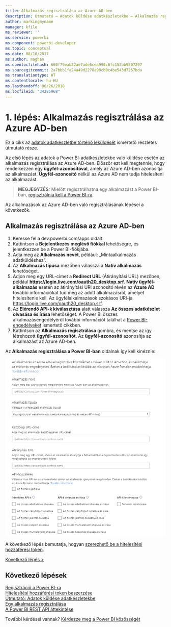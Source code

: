 ```yaml
---
title: Alkalmazás regisztrálása az Azure AD-ben
description: Útmutató – Adatok küldése adatkészletekbe – Alkalmazás regisztrálása az Azure AD-ben
author: markingmyname
manager: kfile
ms.reviewer: ''
ms.service: powerbi
ms.component: powerbi-developer
ms.topic: conceptual
ms.date: 08/10/2017
ms.author: maghan
ms.openlocfilehash: 660f79eab32ae7ade5cea990c6fc152bb9507297
ms.sourcegitcommit: 2a7bbb1fa24a49d2278a90cb0c4be543d7267bda
ms.translationtype: HT
ms.contentlocale: hu-HU
ms.lasthandoff: 06/26/2018
ms.locfileid: "34285968"
---
```

# <a name="step-1-register-an-app-with-azure-ad"></a>1. lépés: Alkalmazás regisztrálása az Azure AD-ben
Ez a cikk az [adatok adatkészletbe történő leküldését](walkthrough-push-data.md) ismertető részletes útmutató része.

Az első lépés az adatok a Power BI-adatkészletekbe való küldése esetén az alkalmazás regisztrálása az Azure AD-ben. Először ezt kell megtennie, hogy rendelkezzen egy **ügyfél-azonosítóval**, amely az Azure AD-ben azonosítja az alkalmazást. **Ügyfél-azonosító** nélkül az Azure AD nem tudja hitelesíteni az alkalmazást.

> **MEGJEGYZÉS:** Mielőtt regisztrálhatna egy alkalmazást a Power BI-ban, [regisztrálnia kell a Power BI-ra](create-an-azure-active-directory-tenant.md).
> 
> 

Az alkalmazások az Azure AD-ben való regisztrálásának lépései a következők.

## <a name="register-an-app-in-azure-ad"></a>Alkalmazás regisztrálása az Azure AD-ben
1. Keresse fel a dev.powerbi.com/apps oldalt.
2. Kattintson a **Bejelentkezés meglévő fiókkal** lehetőségre, és jelentkezzen be a Power BI-fiókjába.
3. Adja meg az **Alkalmazás nevét**, például: „Mintaalkalmazás adatküldéshez”.
4. Az **Alkalmazás típusa** mezőben válassza a **Natív alkalmazás** lehetőséget.
5. Adjon meg egy URL-címet a **Redirect URL** (Átirányítási URL) mezőben, például **https://login.live.com/oauth20_desktop.srf**. **Natív ügyfél-alkalmazás** esetén az átirányítási URI azonosító révén az **Azure AD** további információkat tud meg az adott alkalmazásról, amelyet hitelesítenie kell. Az ügyfélalkalmazások szokásos URI-ja https://login.live.com/oauth20_desktop.srf.
6. Az **Elérendő API-k kiválasztása** alatt válassza **Az összes adatkészlet olvasása és írása** lehetőséget. A Power BI összes alkalmazásengedélyéről további információt találhat a [Power BI-engedélyeket](power-bi-permissions.md) ismertető cikkben.
7. Kattintson az **Alkalmazás regisztrálása** gombra, és mentse az így létrehozott **ügyfél-azonosítót**. Az **ügyfél-azonosító** azonosítja az alkalmazást az Azure AD-ben.

Az **Alkalmazás regisztrálása a Power BI-ban** oldalnak így kell kinéznie:

![](media/walkthrough-push-data-register-app-with-azure-ad/powerbi-developer-sample-register-app.png)

A következő lépés bemutatja, hogyan [szerezhető be a hitelesítési hozzáférési token](walkthrough-push-data-get-token.md).

[Következő lépés >](walkthrough-push-data-get-token.md)

## <a name="next-steps"></a>Következő lépések
[Regisztráció a Power BI-ra](create-an-azure-active-directory-tenant.md)  
[Hitelesítési hozzáférési token beszerzése](walkthrough-push-data-get-token.md)  
[Útmutató: Adatok küldése adatkészletekbe](walkthrough-push-data.md)  
[Egy alkalmazás regisztrálása](register-app.md)  
[A Power BI REST API áttekintése](overview-of-power-bi-rest-api.md)  

További kérdései vannak? [Kérdezze meg a Power BI közösségét](http://community.powerbi.com/)

